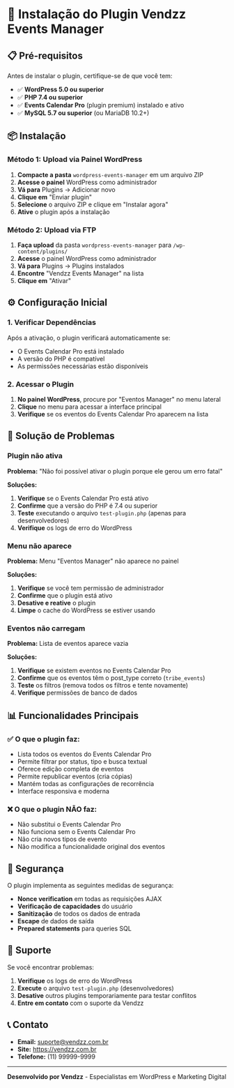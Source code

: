 # 🚀 Instalação do Plugin Vendzz Events Manager

## 📋 Pré-requisitos

Antes de instalar o plugin, certifique-se de que você tem:

- ✅ **WordPress 5.0 ou superior**
- ✅ **PHP 7.4 ou superior**
- ✅ **Events Calendar Pro** (plugin premium) instalado e ativo
- ✅ **MySQL 5.7 ou superior** (ou MariaDB 10.2+)

## 📦 Instalação

### Método 1: Upload via Painel WordPress

1. **Compacte a pasta** `wordpress-events-manager` em um arquivo ZIP
2. **Acesse o painel** WordPress como administrador
3. **Vá para** Plugins → Adicionar novo
4. **Clique em** "Enviar plugin"
5. **Selecione** o arquivo ZIP e clique em "Instalar agora"
6. **Ative** o plugin após a instalação

### Método 2: Upload via FTP

1. **Faça upload** da pasta `wordpress-events-manager` para `/wp-content/plugins/`
2. **Acesse** o painel WordPress como administrador
3. **Vá para** Plugins → Plugins instalados
4. **Encontre** "Vendzz Events Manager" na lista
5. **Clique em** "Ativar"

## ⚙️ Configuração Inicial

### 1. Verificar Dependências

Após a ativação, o plugin verificará automaticamente se:
- O Events Calendar Pro está instalado
- A versão do PHP é compatível
- As permissões necessárias estão disponíveis

### 2. Acessar o Plugin

1. **No painel WordPress**, procure por "Eventos Manager" no menu lateral
2. **Clique** no menu para acessar a interface principal
3. **Verifique** se os eventos do Events Calendar Pro aparecem na lista

## 🔧 Solução de Problemas

### Plugin não ativa

**Problema:** "Não foi possível ativar o plugin porque ele gerou um erro fatal"

**Soluções:**
1. **Verifique** se o Events Calendar Pro está ativo
2. **Confirme** que a versão do PHP é 7.4 ou superior
3. **Teste** executando o arquivo `test-plugin.php` (apenas para desenvolvedores)
4. **Verifique** os logs de erro do WordPress

### Menu não aparece

**Problema:** Menu "Eventos Manager" não aparece no painel

**Soluções:**
1. **Verifique** se você tem permissão de administrador
2. **Confirme** que o plugin está ativo
3. **Desative e reative** o plugin
4. **Limpe** o cache do WordPress se estiver usando

### Eventos não carregam

**Problema:** Lista de eventos aparece vazia

**Soluções:**
1. **Verifique** se existem eventos no Events Calendar Pro
2. **Confirme** que os eventos têm o post_type correto (`tribe_events`)
3. **Teste** os filtros (remova todos os filtros e tente novamente)
4. **Verifique** permissões de banco de dados

## 📊 Funcionalidades Principais

### ✅ O que o plugin faz:
- Lista todos os eventos do Events Calendar Pro
- Permite filtrar por status, tipo e busca textual
- Oferece edição completa de eventos
- Permite republicar eventos (cria cópias)
- Mantém todas as configurações de recorrência
- Interface responsiva e moderna

### ❌ O que o plugin NÃO faz:
- Não substitui o Events Calendar Pro
- Não funciona sem o Events Calendar Pro
- Não cria novos tipos de evento
- Não modifica a funcionalidade original dos eventos

## 🔐 Segurança

O plugin implementa as seguintes medidas de segurança:
- **Nonce verification** em todas as requisições AJAX
- **Verificação de capacidades** do usuário
- **Sanitização** de todos os dados de entrada
- **Escape** de dados de saída
- **Prepared statements** para queries SQL

## 🚨 Suporte

Se você encontrar problemas:

1. **Verifique** os logs de erro do WordPress
2. **Execute** o arquivo `test-plugin.php` (desenvolvedores)
3. **Desative** outros plugins temporariamente para testar conflitos
4. **Entre em contato** com o suporte da Vendzz

## 📞 Contato

- **Email:** suporte@vendzz.com.br
- **Site:** https://vendzz.com.br
- **Telefone:** (11) 99999-9999

---

**Desenvolvido por Vendzz** - Especialistas em WordPress e Marketing Digital